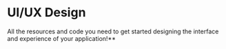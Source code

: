 ﻿# UI/UX DesignAll the resources and code you need to get started designing the interface and experience of your application!**